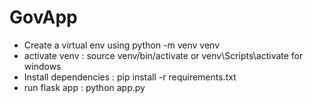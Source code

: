 # GovApp

- Create a virtual env using python -m venv venv
- activate venv : source venv/bin/activate or venv\Scripts\activate for windows
- Install dependencies : pip install -r requirements.txt
- run flask app : python app.py
